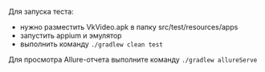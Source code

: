 Для запуска теста:
- нужно разместить VkVideo.apk в папку src/test/resources/apps
- запустить appium и эмулятор
- выполнить команду `./gradlew clean test`

Для просмотра Allure-отчета выполните команду `./gradlew allureServe`

